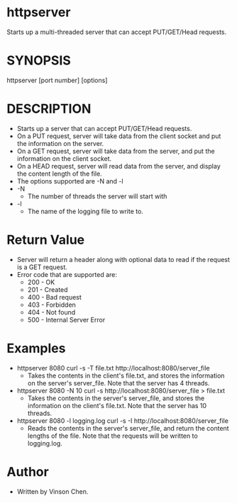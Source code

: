 # httpserver
Starts up a multi-threaded server that can accept PUT/GET/Head requests.

# SYNOPSIS
httpserver [port number] [options]

# DESCRIPTION
  - Starts up a server that can accept PUT/GET/Head requests.
  - On a PUT request, server will take data from the client socket and put the information on the server.
  - On a GET request, server will take data from the server, and put the information on the client socket.
  - On a HEAD request, server will read data from the server, and display the content length of the file.
  - The options supported are -N and -l
  - -N 
    - The number of threads the server will start with
  - -l
    - The name of the logging file to write to.

# Return Value
  - Server will return a header along with optional data to read if the request is a GET request.
  - Error code that are supported are:
    - 200 - OK
    - 201 - Created
    - 400 - Bad request
    - 403 - Forbidden
    - 404 - Not found
    - 500 - Internal Server Error

# Examples
   - httpserver 8080
     curl -s -T file.txt http://localhost:8080/server_file
      - Takes the contents in the client's file.txt, and stores the information on the server's server_file. Note that the server has 4 threads.
  - httpserver 8080 -N 10
    curl -s http://localhost:8080/server_file > file.txt
     - Takes the contents in the server's server_file, and stores the information on the client's file.txt. Note that the server has 10 threads.
  - httpserver 8080 -l logging.log
    curl -s -I http://localhost:8080/server_file
    - Reads the contents in the server's server_file, and return the content lengths of the file. Note that the requests will be written to logging.log.

# Author
   - Written by Vinson Chen.

